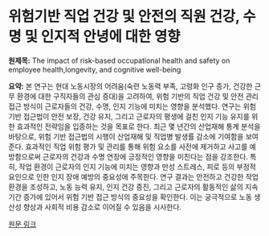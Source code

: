 # 위험기반 직업 건강 및 안전의 직원 건강, 수명 및 인지적 안녕에 대한 영향

**원제목:** The impact of risk-based occupational health and safety on employee health,longevity, and cognitive well-being

**요약:** 본 연구는 현대 노동시장의 어려움(숙련 노동력 부족, 고령화 인구 증가, 건강한 근무 환경에 대한 구직자들의 관심 증대)을 고려하여, 위험 기반의 직업 건강 및 안전 관리 접근 방식이 근로자들의 건강, 수명, 인지 기능에 미치는 영향을 분석했다.  연구는 위험 기반 접근법이 안전 보장, 건강 유지, 그리고 근로자의 평생에 걸친 인지 기능 유지를 위한 효과적인 전략임을 입증하는 것을 목표로 한다. 최근 몇 년간의 산업재해 통계 분석을 바탕으로, 위험 기반 접근법의 시행이 산업재해 및 직업병 발생률 감소에 기여함을 보여준다.  효과적인 직업 위험 평가 및 관리를 통해 위험 요소를 사전에 제거하고 사고를 예방함으로써 근로자의 건강과 수명 연장에 긍정적인 영향을 미친다는 점을 강조한다. 특히, 작업 환경이 근로자의 인지 기능에 미치는 영향과 만성 스트레스, 피로 등의 부정적 요인으로 인한 인지 장애 예방의 중요성에 주목한다. 연구 결과는 안전하고 건강한 작업 환경을 조성하고, 노동 능력 유지, 인지 건강 증진, 그리고 근로자의 활동적인 삶의 지속 기간 증가에 있어서 위험 기반 접근 방식의 중요성을 확인한다.  이는 궁극적으로 노동 생산성 향상과 사회적 비용 감소로 이어질 수 있음을 시사한다.

[원문 링크](https://journals.eco-vector.com/PharmForm/article/view/685688)
